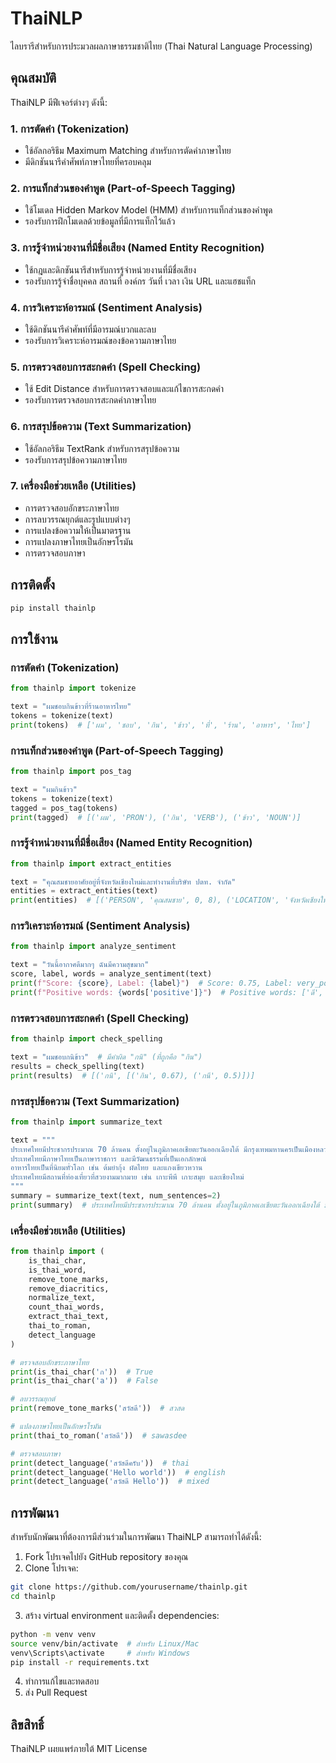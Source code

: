 # ThaiNLP

ไลบรารีสำหรับการประมวลผลภาษาธรรมชาติไทย (Thai Natural Language Processing)

## คุณสมบัติ

ThaiNLP มีฟีเจอร์ต่างๆ ดังนี้:

### 1. การตัดคำ (Tokenization)
- ใช้อัลกอริธึม Maximum Matching สำหรับการตัดคำภาษาไทย
- มีดิกชันนารีคำศัพท์ภาษาไทยที่ครอบคลุม

### 2. การแท็กส่วนของคำพูด (Part-of-Speech Tagging)
- ใช้โมเดล Hidden Markov Model (HMM) สำหรับการแท็กส่วนของคำพูด
- รองรับการฝึกโมเดลด้วยข้อมูลที่มีการแท็กไว้แล้ว

### 3. การรู้จำหน่วยงานที่มีชื่อเสียง (Named Entity Recognition)
- ใช้กฎและดิกชันนารีสำหรับการรู้จำหน่วยงานที่มีชื่อเสียง
- รองรับการรู้จำชื่อบุคคล สถานที่ องค์กร วันที่ เวลา เงิน URL และแฮชแท็ก

### 4. การวิเคราะห์อารมณ์ (Sentiment Analysis)
- ใช้ดิกชันนารีคำศัพท์ที่มีอารมณ์บวกและลบ
- รองรับการวิเคราะห์อารมณ์ของข้อความภาษาไทย

### 5. การตรวจสอบการสะกดคำ (Spell Checking)
- ใช้ Edit Distance สำหรับการตรวจสอบและแก้ไขการสะกดคำ
- รองรับการตรวจสอบการสะกดคำภาษาไทย

### 6. การสรุปข้อความ (Text Summarization)
- ใช้อัลกอริธึม TextRank สำหรับการสรุปข้อความ
- รองรับการสรุปข้อความภาษาไทย

### 7. เครื่องมือช่วยเหลือ (Utilities)
- การตรวจสอบอักขระภาษาไทย
- การลบวรรณยุกต์และรูปแบบต่างๆ
- การแปลงข้อความให้เป็นมาตรฐาน
- การแปลงภาษาไทยเป็นอักษรโรมัน
- การตรวจสอบภาษา

## การติดตั้ง

```bash
pip install thainlp
```

## การใช้งาน

### การตัดคำ (Tokenization)

```python
from thainlp import tokenize

text = "ผมชอบกินข้าวที่ร้านอาหารไทย"
tokens = tokenize(text)
print(tokens)  # ['ผม', 'ชอบ', 'กิน', 'ข้าว', 'ที่', 'ร้าน', 'อาหาร', 'ไทย']
```

### การแท็กส่วนของคำพูด (Part-of-Speech Tagging)

```python
from thainlp import pos_tag

text = "ผมกินข้าว"
tokens = tokenize(text)
tagged = pos_tag(tokens)
print(tagged)  # [('ผม', 'PRON'), ('กิน', 'VERB'), ('ข้าว', 'NOUN')]
```

### การรู้จำหน่วยงานที่มีชื่อเสียง (Named Entity Recognition)

```python
from thainlp import extract_entities

text = "คุณสมชายอาศัยอยู่ที่จังหวัดเชียงใหม่และทำงานที่บริษัท ปตท. จำกัด"
entities = extract_entities(text)
print(entities)  # [('PERSON', 'คุณสมชาย', 0, 8), ('LOCATION', 'จังหวัดเชียงใหม่', 17, 31), ('ORGANIZATION', 'บริษัท ปตท. จำกัด', 41, 58)]
```

### การวิเคราะห์อารมณ์ (Sentiment Analysis)

```python
from thainlp import analyze_sentiment

text = "วันนี้อากาศดีมากๆ ฉันมีความสุขมาก"
score, label, words = analyze_sentiment(text)
print(f"Score: {score}, Label: {label}")  # Score: 0.75, Label: very_positive
print(f"Positive words: {words['positive']}")  # Positive words: ['ดี', 'มาก', 'สุข', 'มาก']
```

### การตรวจสอบการสะกดคำ (Spell Checking)

```python
from thainlp import check_spelling

text = "ผมชอบกนิข้าว"  # มีคำผิด "กนิ" (ที่ถูกคือ "กิน")
results = check_spelling(text)
print(results)  # [('กนิ', [('กิน', 0.67), ('กนี', 0.5)])]
```

### การสรุปข้อความ (Text Summarization)

```python
from thainlp import summarize_text

text = """
ประเทศไทยมีประชากรประมาณ 70 ล้านคน ตั้งอยู่ในภูมิภาคเอเชียตะวันออกเฉียงใต้ มีกรุงเทพมหานครเป็นเมืองหลวง
ประเทศไทยมีภาษาไทยเป็นภาษาราชการ และมีวัฒนธรรมที่เป็นเอกลักษณ์
อาหารไทยเป็นที่นิยมทั่วโลก เช่น ต้มยำกุ้ง ผัดไทย และแกงเขียวหวาน
ประเทศไทยมีสถานที่ท่องเที่ยวที่สวยงามมากมาย เช่น เกาะพีพี เกาะสมุย และเชียงใหม่
"""
summary = summarize_text(text, num_sentences=2)
print(summary)  # ประเทศไทยมีประชากรประมาณ 70 ล้านคน ตั้งอยู่ในภูมิภาคเอเชียตะวันออกเฉียงใต้ มีกรุงเทพมหานครเป็นเมืองหลวง ประเทศไทยมีสถานที่ท่องเที่ยวที่สวยงามมากมาย เช่น เกาะพีพี เกาะสมุย และเชียงใหม่
```

### เครื่องมือช่วยเหลือ (Utilities)

```python
from thainlp import (
    is_thai_char,
    is_thai_word,
    remove_tone_marks,
    remove_diacritics,
    normalize_text,
    count_thai_words,
    extract_thai_text,
    thai_to_roman,
    detect_language
)

# ตรวจสอบอักขระภาษาไทย
print(is_thai_char('ก'))  # True
print(is_thai_char('a'))  # False

# ลบวรรณยุกต์
print(remove_tone_marks('สวัสดี'))  # สวสด

# แปลงภาษาไทยเป็นอักษรโรมัน
print(thai_to_roman('สวัสดี'))  # sawasdee

# ตรวจสอบภาษา
print(detect_language('สวัสดีครับ'))  # thai
print(detect_language('Hello world'))  # english
print(detect_language('สวัสดี Hello'))  # mixed
```

## การพัฒนา

สำหรับนักพัฒนาที่ต้องการมีส่วนร่วมในการพัฒนา ThaiNLP สามารถทำได้ดังนี้:

1. Fork โปรเจคไปยัง GitHub repository ของคุณ
2. Clone โปรเจค:
```bash
git clone https://github.com/yourusername/thainlp.git
cd thainlp
```

3. สร้าง virtual environment และติดตั้ง dependencies:
```bash
python -m venv venv
source venv/bin/activate  # สำหรับ Linux/Mac
venv\Scripts\activate     # สำหรับ Windows
pip install -r requirements.txt
```

4. ทำการแก้ไขและทดสอบ
5. ส่ง Pull Request

## ลิขสิทธิ์

ThaiNLP เผยแพร่ภายใต้ MIT License